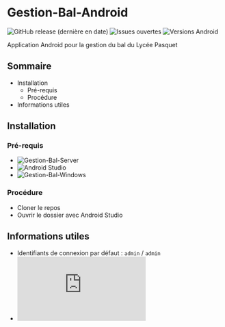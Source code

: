 # Gestion-Bal-Android
![GitHub release (dernière en date)](https://img.shields.io/github/v/release/ethandudu/Gestion-Bal-Android-blue?display_name=release&style=for-the-badge&logo=github)
![Issues ouvertes](https://img.shields.io/github/issues/ethandudu/Gestion-Bal-Android?style=for-the-badge&logo=github)
![Versions Android](https://img.shields.io/badge/Android-6--11-green?style=for-the-badge&logo=android)

Application Android pour la gestion du bal du Lycée Pasquet

## Sommaire
- Installation
  - Pré-requis
  - Procédure
- Informations utiles

## Installation
### Pré-requis
- ![Gestion-Bal-Server](https://github.com/ethandudu/Gestion-Bal-Server)
- ![Android Studio](https://developer.android.com/studio/)
- ![Gestion-Bal-Windows](https://github.com/ethandudu/Gestion-Bal-Windows)

### Procédure
- Cloner le repos
- Ouvrir le dossier avec Android Studio

## Informations utiles
- Identifiants de connexion par défaut : `admin` / `admin`
- ![Licence](https://github.com/ethandudu/Gestion-Bal-Android/blob/main/LICENCE.md)
